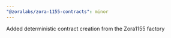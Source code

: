 ```yaml
---
"@zoralabs/zora-1155-contracts": minor
---
```


Added deterministic contract creation from the Zora1155 factory

